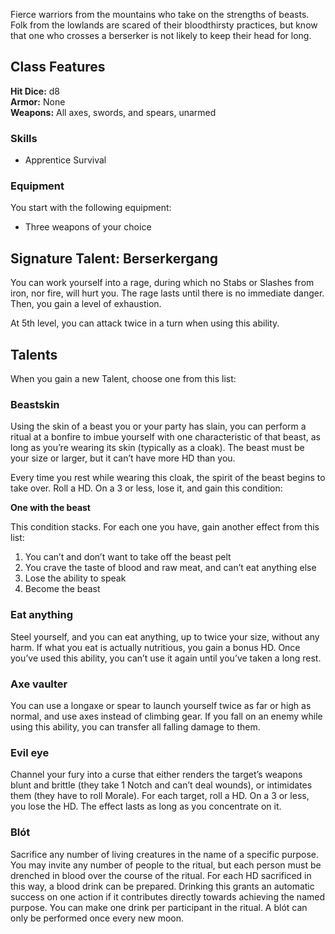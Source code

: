 Fierce warriors from the mountains who take on the strengths of beasts. Folk from the lowlands are scared of their bloodthirsty practices, but know that one who crosses a berserker is not likely to keep their head for long.
## Class Features
**Hit Dice:** d8\
**Armor:** None\
**Weapons:** All axes, swords, and spears, unarmed

### Skills
* Apprentice Survival
### Equipment
You start with the following equipment:
- Three weapons of your choice
## Signature Talent: Berserkergang
You can work yourself into a rage, during which no Stabs or Slashes from iron, nor fire, will hurt you. The rage lasts until there is no immediate danger. Then, you gain a level of exhaustion.

At 5th level, you can attack twice in a turn when using this ability.
## Talents
When you gain a new Talent, choose one from this list:
### Beastskin
Using the skin of a beast you or your party has slain, you can perform a ritual at a bonfire to imbue yourself with one characteristic of that beast, as long as you’re wearing its skin (typically as a cloak). The beast must be your size or larger, but it can’t have more HD than you.

Every time you rest while wearing this cloak, the spirit of the beast begins to take over. Roll a HD. On a 3 or less, lose it, and gain this condition:

**One with the beast**

This condition stacks. For each one you have, gain another effect from this list:

1. You can’t and don’t want to take off the beast pelt
2. You crave the taste of blood and raw meat, and can’t eat anything else
3. Lose the ability to speak
4. Become the beast

### Eat anything
Steel yourself, and you can eat anything, up to twice your size, without any harm. If what you eat is actually nutritious, you gain a bonus HD. Once you’ve used this ability, you can’t use it again until you’ve taken a long rest.

### Axe vaulter
You can use a longaxe or spear to launch yourself twice as far or high as normal, and use axes instead of climbing gear. If you fall on an enemy while using this ability, you can transfer all falling damage to them.

### Evil eye
Channel your fury into a curse that either renders the target’s weapons blunt and brittle (they take 1 Notch and can’t deal wounds), or intimidates them (they have to roll Morale). For each target, roll a HD. On a 3 or less, you lose the HD. The effect lasts as long as you concentrate on it.

### Blót
Sacrifice any number of living creatures in the name of a specific purpose. You may invite any number of people to the ritual, but each person must be drenched in blood over the course of the ritual. For each HD sacrificed in this way, a blood drink can be prepared. Drinking this grants an automatic success on one action if it contributes directly towards achieving the named purpose. You can make one drink per participant in the ritual. A blót can only be performed once every new moon.